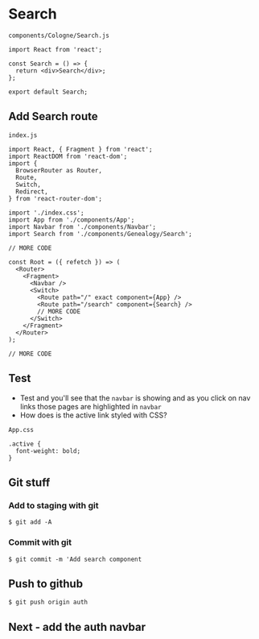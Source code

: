 # Search
`components/Cologne/Search.js`

```
import React from 'react';

const Search = () => {
  return <div>Search</div>;
};

export default Search;
```

## Add Search route
`index.js`

```
import React, { Fragment } from 'react';
import ReactDOM from 'react-dom';
import {
  BrowserRouter as Router,
  Route,
  Switch,
  Redirect,
} from 'react-router-dom';

import './index.css';
import App from './components/App';
import Navbar from './components/Navbar';
import Search from './components/Genealogy/Search';

// MORE CODE

const Root = ({ refetch }) => (
  <Router>
    <Fragment>
      <Navbar />
      <Switch>
        <Route path="/" exact component={App} />
        <Route path="/search" component={Search} />
        // MORE CODE
      </Switch>
    </Fragment>
  </Router>
);

// MORE CODE
```

## Test
* Test and you'll see that the `navbar` is showing and as you click on nav links those pages are highlighted in `navbar`
* How does is the active link styled with CSS?

`App.css`

```
.active {
  font-weight: bold;
}
```

## Git stuff

### Add to staging with git
`$ git add -A`

### Commit with git
`$ git commit -m 'Add search component`

## Push to github
`$ git push origin auth` 
## Next - add the auth navbar
